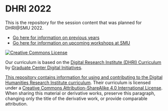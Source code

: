 # DHRI 2022

This is the repository for the session content that was planned for DHRI@SMU 2022.

* [Go here for information on previous years](https://southernmethodistuniversity.github.io/home/about.html)
* [Go here for information on upcoming workshops at SMU](https://www.smu.edu/libraries/help/workshops)




[![Creative Commons License](https://i.creativecommons.org/l/by-sa/4.0/88x31.png)](http://creativecommons.org/licenses/by-sa/4.0/)

Our curriculum is based on the [Digital Research Institute (DHRI) Curriculum](https://github.com/DHRI-Curriculum) by [Graduate Center Digital Initiatives](https://gcdi.commons.gc.cuny.edu/). 

[This repository contains information for using and contributing to the Digital Humanities Research Institute curriculum](https://github.com/DHRI-Curriculum/guide). Their curriculum is licensed under a [Creative Commons Attribution-ShareAlike 4.0 International License](http://creativecommons.org/licenses/by-sa/4.0/). When sharing this material or derivative works, preserve this paragraph, changing only the title of the derivative work, or provide comparable attribution.
